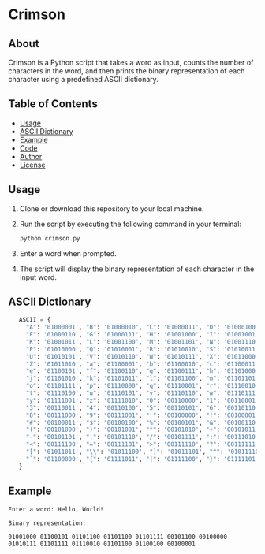 # Crimson

## About

Crimson is a Python script that takes a word as input, counts the number of characters in the word, and then prints the binary representation of each character using a predefined ASCII dictionary.

## Table of Contents

- [Usage](#usage)
- [ASCII Dictionary](#ascii-dictionary)
- [Example](#example)
- [Code](#code)
- [Author](#author)
- [License](#license)

## Usage

1. Clone or download this repository to your local machine.

2. Run the script by executing the following command in your terminal:

   ```bash
   python crimson.py

1.  Enter a word when prompted.

2.  The script will display the binary representation of each character in the input word.

## ASCII Dictionary
```python
   ASCII = {
     "A": '01000001', "B": '01000010', "C": '01000011', "D": '01000100', "E": '01000101',
     "F": '01000110', "G": '01000111', "H": '01001000', "I": '01001001', "J": '01001010',
     "K": '01001011', "L": '01001100', "M": '01001101', "N": '01001110', "O": '01001111',
     "P": '01010000', "Q": '01010001', "R": '01010010', "S": '01010011', "T": '01010100',
     "U": '01010101', "V": '01010110', "W": '01010111', "X": '01011000', "Y": '01011001',
     "Z": '01011010', "a": '01100001', "b": '01100010', "c": '01100011', "d": '01100100',
     "e": '01100101', "f": '01100110', "g": '01100111', "h": '01101000', "i": '01101001',
     "j": '01101010', "k": '01101011', "l": '01101100', "m": '01101101', "n": '01101110',
     "o": '01101111', "p": '01110000', "q": '01110001', "r": '01110010', "s": '01110011',
     "t": '01110100', "u": '01110101', "v": '01110110', "w": '01110111', "x": '01111000',
     "y": '01111001', "z": '01111010', "0": '00110000', "1": '00110001', "2": '00110010',
     "3": '00110011', "4": '00110100', "5": '00110101', "6": '00110110', "7": '00110111',
     "8": '00111000', "9": '00111001', " ": '00100000', "!": '00100001', "\"": '00100010',
     "#": '00100011', "$": '00100100', "%": '00100101', "&": '00100110', "'": '00100111',
     "(": '00101000', ")": '00101001', "*": '00101010', "+": '00101011', ",": '00101100',
     "-": '00101101', ".": '00101110', "/": '00101111', ":": '00111010', ";": '00111011',
     "<": '00111100', "=": '00111101', ">": '00111110', "?": '00111111', "@": '01000000',
     "[": '01011011', "\\": '01011100', "]": '01011101', "^": '01011110', "_": '01011111',
     "`": '01100000', "{": '01111011', "|": '01111100', "}": '01111101', "~": '01111110'
   }
```
## Example
```
Enter a word: Hello, World!

Binary representation:

01001000 01100101 01101100 01101100 01101111 00101100 00100000 01010111 01101111 01110010 01101100 01100100 00100001
